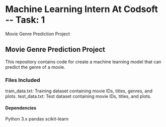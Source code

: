 # Machine Learning Intern At Codsoft -- Task: 1
Movie Genre Prediction Project
## Movie Genre Prediction Project
This repository contains code for create a machine learning model that can predict the genre of a movie.
### Files Included
train_data.txt: Training dataset containing movie IDs, titles, genres, and plots.
test_data.txt: Test dataset containing movie IDs, titles, and plots.
#### Dependencies
Python 3.x
pandas
scikit-learn

